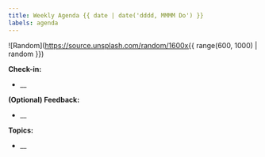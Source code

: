 ```yaml
---
title: Weekly Agenda {{ date | date('dddd, MMMM Do') }}
labels: agenda
---
```


![Random](https://source.unsplash.com/random/1600x{{ range(600, 1000) | random }})

**Check-in:**
- __

**(Optional) Feedback:**
- __

**Topics:**
- __

